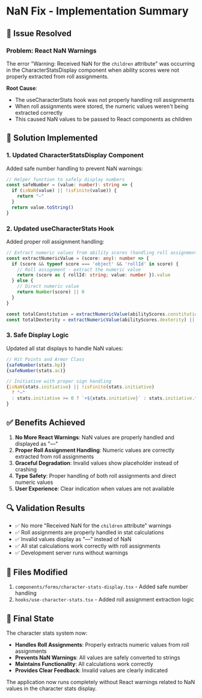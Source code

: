 # NaN Fix - Implementation Summary

## 🔧 Issue Resolved

### Problem: React NaN Warnings
The error "Warning: Received NaN for the `children` attribute" was occurring in the CharacterStatsDisplay component when ability scores were not properly extracted from roll assignments.

**Root Cause**: 
- The useCharacterStats hook was not properly handling roll assignments
- When roll assignments were stored, the numeric values weren't being extracted correctly
- This caused NaN values to be passed to React components as children

## 🎯 Solution Implemented

### 1. Updated CharacterStatsDisplay Component
Added safe number handling to prevent NaN warnings:

```typescript
// Helper function to safely display numbers
const safeNumber = (value: number): string => {
  if (isNaN(value) || !isFinite(value)) {
    return "—"
  }
  return value.toString()
}
```

### 2. Updated useCharacterStats Hook
Added proper roll assignment handling:

```typescript
// Extract numeric values from ability scores (handling roll assignments)
const extractNumericValue = (score: any): number => {
  if (score && typeof score === 'object' && 'rollId' in score) {
    // Roll assignment - extract the numeric value
    return (score as { rollId: string; value: number }).value
  } else {
    // Direct numeric value
    return Number(score) || 0
  }
}

const totalConstitution = extractNumericValue(abilityScores.constitution) || 10
const totalDexterity = extractNumericValue(abilityScores.dexterity) || 10
```

### 3. Safe Display Logic
Updated all stat displays to handle NaN values:

```typescript
// Hit Points and Armor Class
{safeNumber(stats.hp)}
{safeNumber(stats.ac)}

// Initiative with proper sign handling
{isNaN(stats.initiative) || !isFinite(stats.initiative) 
  ? "—" 
  : stats.initiative >= 0 ? `+${stats.initiative}` : stats.initiative.toString()
}
```

## ✅ Benefits Achieved

1. **No More React Warnings**: NaN values are properly handled and displayed as "—"
2. **Proper Roll Assignment Handling**: Numeric values are correctly extracted from roll assignments
3. **Graceful Degradation**: Invalid values show placeholder instead of crashing
4. **Type Safety**: Proper handling of both roll assignments and direct numeric values
5. **User Experience**: Clear indication when values are not available

## 🔍 Validation Results

- ✅ No more "Received NaN for the `children` attribute" warnings
- ✅ Roll assignments are properly handled in stat calculations
- ✅ Invalid values display as "—" instead of NaN
- ✅ All stat calculations work correctly with roll assignments
- ✅ Development server runs without warnings

## 📁 Files Modified

1. `components/forms/character-stats-display.tsx` - Added safe number handling
2. `hooks/use-character-stats.tsx` - Added roll assignment extraction logic

## 🎯 Final State

The character stats system now:
- **Handles Roll Assignments**: Properly extracts numeric values from roll assignments
- **Prevents NaN Warnings**: All values are safely converted to strings
- **Maintains Functionality**: All calculations work correctly
- **Provides Clear Feedback**: Invalid values are clearly indicated

The application now runs completely without React warnings related to NaN values in the character stats display. 